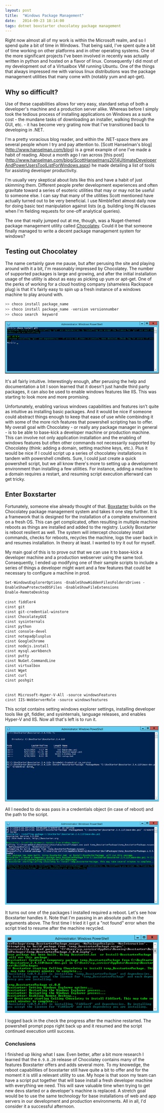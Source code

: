 ```yaml
---
layout: post
title:  "Windows Package Management"
date:   2014-09-23 18:14:00
tags: dotnet boxstarter chocolatey package management
---
```




Right now almost all of my work is within the Microsoft realm, and so I spend quite a bit of time in Windows. That being said, I've spent quite a bit of time working on other platforms and in other operating systems. One of the more significant projects I've been involved in recently was actually written in python and hosted on a flavor of linux. Consequently I did most of my development out of a Virtualbox VM running Ubuntu. One of the things that always impressed me with various linux distributions was the package management utilities that many come with (notably yum and apt-get).

## Why so difficult?

Use of these capabilities allows for very easy, standard setup of both a developer's machine and a production server alike. Whereas before I simply took the tedious process of installing applications on Windows as a sunk cost - the mundane tasks of downloading an installer, walking through the GUI, etc. - it has become very grating now that I've transitioned back to developing in .NET.

I'm a pretty voracious blog reader, and within the .NET-space there are several people whom I try and pay attention to. [Scott Hanselman's blog] (http://www.hanselman.com/blog) is a great example of one I've made a habit of reading. About a month ago I ran across [this post] (http://www.hanselman.com/blog/ScottHanselmans2014UltimateDeveloperAndPowerUsersToolListForWindows.aspx) he made detailing a list of tools for assisting developer productivity.

I'm usually very skeptical about lists like this and have a habit of just skimming them. Different people prefer development experiences and often gravitate toward a series of esoteric utilities that may or may not be useful to someone else. I can say that many of the utilities Scott mentioned have actually turned out to be very beneficial. I use NimbleText almost daily now for doing basic text manipulation against lists (e.g. building long IN clauses when I'm fielding requests for one-off analytical queries).

The one that really jumped out at me, though, was a Nuget-themed package management utility called  [Chocolatey](https://chocolatey.org/). Could it be that someone finally managed to write a decent package management system for windows?

## Testing out Chocolatey

The name certainly gave me pause, but after perusing the site and playing around with it a bit, I'm reasonably impressed by Chocolatey. The number of supported packages is large and growing, and after the initial installation usage of the utility is about as easy as picking up yum or apt-get. One of the perks of working for a cloud hosting company (shameless Rackspace plug) is that it's fairly easy to spin up a fresh instance of a windows machine to play around with.


```powershell
>> choco install package_name
>> choco install package_name -version versionnumber
>> choco search  keyword
```

![Chocolatey goodness](/img/choco-install-git.png)

It's all fairly intuitive. Interestingly enough, after perusing the help and documentation a bit I soon learned that it doesn't just handle third party packages, it can also be used to enable windows features like IIS. This was starting to look more and more promising.

Unfortunately, enabling various windows capabilities and features isn't quite as intuitive as installing basic packages. And it would be nice if someone could abstract things enough to keep that ease of use while combindng it with some of the more rich features that powershell scripting has to offer. My overall goal with Chocolatey - or really any package manager in general - is to be able to base-kick a developer machine or production machine. This can involve not only application installation and the enabling of windows features but often other commands not necessarily supported by Chocolatey (think: adding a domain, setting machine keys, etc.). Plus it would be nice if I could script up a series of chocolatey installations in tandem with powershell cmdlets. Sure, I could just create a quick powershell script, but we all know there's more to setting up a development environment than installing a few utilities. For instance, adding a machine to a domain requires a restart, and resuming script execution afterward can get tricky.

## Enter Boxstarter

Fortunately, someone else already thought of that. [Boxstarter](http://boxstarter.org/) builds on the Chocolatey package management system and takes it one step further. It is a framework that is designed for the installation of a complete environment on a fresh OS. This can get complicated, often resulting in multiple machine reboots as things are installed and added to the registry. Luckily Boxstarter is reboot resilient as well. The system will intercept chocolatey install commands, checks for reboots, recycles the machine, logs the user back in and resumes installation. In theory at least. I wanted to try it out for myself.

My main goal of this is to prove out that we can use it to base-kick a developer machine and a production webserver using the same tool. Consequently, I ended up modifying one of their sample scripts to include a series of things a developer might want and a few features that could be necessary to configure a machine in prod.

```
Set-WindowsExplorerOptions -EnableShowHiddenFilesFoldersDrives -EnableShowProtectedOSFiles -EnableShowFileExtensions
Enable-RemoteDesktop

cinst fiddler4
cinst git
cinst git-credential-winstore
cinst ChocolateyGUI
cinst sysinternals
cinst python
cinst console-devel
cinst notepadplusplus
cinst GoogleChrome
cinst nodejs.install
cinst mysql.workbench
cinst putty
cinst NuGet.CommandLine
cinst virtualbox
cinst Wget
cinst curl
cinst poshgit


cinst Microsoft-Hyper-V-All -source windowsFeatures
cinst IIS-WebServerRole -source windowsfeatures
```

This script contains setting windows explorer settings, installing developer tools like git, fiddler, and sysinternals, language releases, and enables Hyper-V and IIS. Now all that's left is to run it.

![Start it up](/img/boxstarter-kickoff.png)

All I needed to do was pass in a credentials object (in case of reboot) and the path to the script.

![Running](/img/boxstarter-installing.png)

It turns out one of the packages I installed required a reboot. Let's see how Boxstarter handles it. Note that I'm passing in an absolute path in the arguments above. The first time I tried it I got a "not found" error when the script tried to resume after the machine recycled.

![Rebooted](/img/boxstarter-restart.png)

I logged back in the check the progress after the machine restarted. The powershell prompt pops right back up and it resumed and the script continued execution until success.


### Conclusions

I finished up liking what I saw. Even better, after a bit more research I learned that the `0.9.8.20` release of Chocolatey contains many of the features Boxstarter offers and adds several more. To my knowedge, the reboot capabilities of boxstarter still have quite a bit to offer and for the moment it is still a relevant utility to use. My hope is that soon my team can have a script put together that will base install a fresh developer machine with everything we need. This will save valuable time when trying to get new devs started or a developer's machine is replaced. A stretch goal would be to use the same technology for base installations of web and app servers in our development and production environments. All in all, I'd consider it a successful afternoon.
